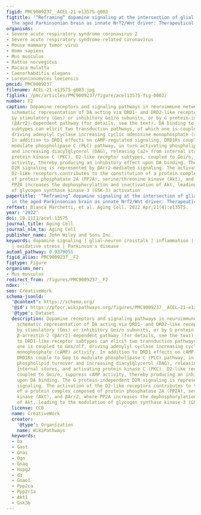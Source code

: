 ```yaml
---
figid: PMC9009237__ACEL-21-e13575-g003
figtitle: '“Reframing” dopamine signaling at the intersection of glial networks in
  the aged Parkinsonian brain as innate Nrf2/Wnt driver: Therapeutical implications'
organisms:
- Severe acute respiratory syndrome coronavirus 2
- Severe acute respiratory syndrome-related coronavirus
- Mouse mammary tumor virus
- Homo sapiens
- Mus musculus
- Rattus norvegicus
- Macaca mulatta
- Caenorhabditis elegans
- Lareunionomyces loeiensis
pmcid: PMC9009237
filename: ACEL-21-e13575-g003.jpg
figlink: /pmc/articles/PMC9009237/figure/acel13575-fig-0002/
number: F2
caption: Dopamine receptors and signaling pathways in neuroimmune network. Simplified
  schematic representation of DA acting via DRD1‐ and DRD2‐like receptors by G protein‐dependent,
  by stimulatory (Gαs) or inhibitory Gαi/o subunits, or by G protein‐independent β‐arrestin‐2
  (βArr2)‐dependent pathway (for details, see the text). DA binding to DRD1‐like receptor
  subtypes can elicit two transduction pathways, of which one is coupled to Gαs/olf,
  driving adenylyl cyclase increasing cyclic adenosine monophosphate (cAMP) activity.
  In addition to DRD1 effects on cAMP‐regulated signaling, DRD1Rs couple to Gαq to
  modulate phospholipase C (PLC) pathway, in turn activating phospholipid turnover
  and increasing diacylglycerol (DAG), releasing Ca2+ from internal stores, and activating
  protein kinase C (PKC). D2‐like receptor subtypes, coupled to Gαi/o, suppress cAMP
  activity, thereby producing an inhibitory effect upon DA binding. The G protein‐independent
  D2R signaling is represented by βArr2‐mediated signaling. The activation of the
  D2‐like receptors contributes to the constitution of a protein complex composed
  of protein phosphatase 2A (PP2A), serine/threonine kinase (Akt), and βArr2, where
  PP2A increases the dephosphorylation and inactivation of Akt, leading to the modulation
  of glycogen synthase kinase‐3 (GSK‐3) activation
papertitle: '“Reframing” dopamine signaling at the intersection of glial networks
  in the aged Parkinsonian brain as innate Nrf2/Wnt driver: Therapeutical implications.'
reftext: Bianca Marchetti, et al. Aging Cell. 2022 Apr;21(4):e13575.
year: '2022'
doi: 10.1111/acel.13575
journal_title: Aging Cell
journal_nlm_ta: Aging Cell
publisher_name: John Wiley and Sons Inc.
keywords: dopamine signaling | glial–neuron crosstalk | inflammation | Nrf2/Wnt signaling
  | oxidative stress | Parkinson's disease
automl_pathway: 0.9379055
figid_alias: PMC9009237__F2
figtype: Figure
organisms_ner:
- Mus musculus
redirect_from: /figures/PMC9009237__F2
ndex: ''
seo: CreativeWork
schema-jsonld:
  '@context': https://schema.org/
  '@id': https://pfocr.wikipathways.org/figures/PMC9009237__ACEL-21-e13575-g003.html
  '@type': Dataset
  description: Dopamine receptors and signaling pathways in neuroimmune network. Simplified
    schematic representation of DA acting via DRD1‐ and DRD2‐like receptors by G protein‐dependent,
    by stimulatory (Gαs) or inhibitory Gαi/o subunits, or by G protein‐independent
    β‐arrestin‐2 (βArr2)‐dependent pathway (for details, see the text). DA binding
    to DRD1‐like receptor subtypes can elicit two transduction pathways, of which
    one is coupled to Gαs/olf, driving adenylyl cyclase increasing cyclic adenosine
    monophosphate (cAMP) activity. In addition to DRD1 effects on cAMP‐regulated signaling,
    DRD1Rs couple to Gαq to modulate phospholipase C (PLC) pathway, in turn activating
    phospholipid turnover and increasing diacylglycerol (DAG), releasing Ca2+ from
    internal stores, and activating protein kinase C (PKC). D2‐like receptor subtypes,
    coupled to Gαi/o, suppress cAMP activity, thereby producing an inhibitory effect
    upon DA binding. The G protein‐independent D2R signaling is represented by βArr2‐mediated
    signaling. The activation of the D2‐like receptors contributes to the constitution
    of a protein complex composed of protein phosphatase 2A (PP2A), serine/threonine
    kinase (Akt), and βArr2, where PP2A increases the dephosphorylation and inactivation
    of Akt, leading to the modulation of glycogen synthase kinase‐3 (GSK‐3) activation
  license: CC0
  name: CreativeWork
  creator:
    '@type': Organization
    name: WikiPathways
  keywords:
  - ba
  - Gast
  - Gnas
  - Ogn
  - Gnaq
  - Hspg2
  - da
  - Gnao1
  - Ppp2ca
  - Ppp2r1a
  - Akt1
  - Gsk3b
---
```

